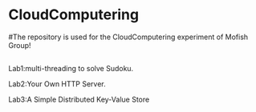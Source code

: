 # CloudComputering
#The repository is used for the CloudComputering experiment of Mofish Group! 
##
  Lab1:multi-threading to solve Sudoku.
  
  Lab2:Your Own HTTP Server.
  
  Lab3:A Simple Distributed Key-Value Store
